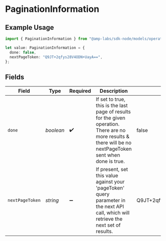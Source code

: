 # PaginationInformation

## Example Usage

```typescript
import { PaginationInformation } from "@amp-labs/sdk-node/models/operations";

let value: PaginationInformation = {
  done: false,
  nextPageToken: "Q9JT+2qfys28V4ODN+UayA==",
};
```

## Fields

| Field                                                                                                                                                        | Type                                                                                                                                                         | Required                                                                                                                                                     | Description                                                                                                                                                  | Example                                                                                                                                                      |
| ------------------------------------------------------------------------------------------------------------------------------------------------------------ | ------------------------------------------------------------------------------------------------------------------------------------------------------------ | ------------------------------------------------------------------------------------------------------------------------------------------------------------ | ------------------------------------------------------------------------------------------------------------------------------------------------------------ | ------------------------------------------------------------------------------------------------------------------------------------------------------------ |
| `done`                                                                                                                                                       | *boolean*                                                                                                                                                    | :heavy_check_mark:                                                                                                                                           | If set to true, this is the last page of results for the given operation. There are no more results & there will be no nextPageToken sent when done is true. | false                                                                                                                                                        |
| `nextPageToken`                                                                                                                                              | *string*                                                                                                                                                     | :heavy_minus_sign:                                                                                                                                           | If present, set this value against your 'pageToken' query parameter in the next API call, which will retrieve the next set of results.                       | Q9JT+2qfys28V4ODN+UayA==                                                                                                                                     |